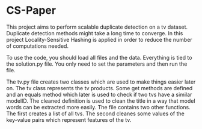 # CS-Paper

This project aims to perform scalable duplicate detection on a tv dataset. Duplicate detection methods might take a long time to converge. In this project Locality-Sensitive Hashing is applied in order to reduce the number of computations needed. 

To use the code, you should load all files and the data. Everything is tied to the solution.py file. You only need to set the parameters and then run the file. 

The tv.py file creates two classes which are used to make things easier later on. The tv class represents the tv products. Some get methods are defined and an equals method which later is used to check if two tvs have a similar modelID. The cleaned definition is used to clean the title in a way that model words can be extracted more easily. The file contains two other functions. The first creates a list of all tvs. The second cleanes some values of the key-value pairs which represent features of the tv. 

